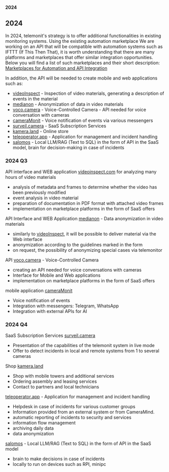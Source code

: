**2024**

## 2024

In 2024, telemonit's strategy is to offer additional functionalities in existing monitoring systems.
Using the existing automation marketplace
We are working on an API that will be compatible with automation systems such as IFTTT (If This Then That),
it is worth understanding that there are many platforms and marketplaces that offer similar integration opportunities.
Below you will find a list of such marketplaces and their short description: [Marketplaces for Automation and API Integration](EN/API-INTEGRATION.md)

In addition, the API will be needed to create mobile and web applications such as:
+ [videoInspect](http://www.videoinspect.com) - Inspection of video materials, generating a description of events in the material
+ [medianon](http://www.medianon.com) - Anonymization of data in video materials
+ [voco.camera](http://www.voco.camera) - Voice-Controlled Camera - API needed for voice conversation with cameras
+ [cameraMonit](http://www.cameramonit.com) - Voice notification of events via various messengers
+ [surveil.camera](http://www.surveilcamera.com) - SaaS Subscription Services
+ [kamera.land](http://www.kamera.land) - Online store
+ [teleoperator.app](http://www.teleoperator.app) - Application for management and incident handling
+ [salomos](http://www.salomos.com) - Local LLM/RAG (Text to SQL) in the form of API in the SaaS model, brain for decision-making in case of incidents

### 2024 Q3

API interface and WEB application [videoinspect.com](http://www.videoinspect.com) for analyzing many hours of video materials
+ analysis of metadata and frames to determine whether the video has been previously modified
+ event analysis in video material
+ preparation of documentation in PDF format with attached video frames
+ implementation on marketplace platforms in the form of SaaS offers

API Interface and WEB Application [medianon](http://www.medianon.com) - Data anonymization in video materials
+ similarly to [videoInspect](http://www.videoinspect.com), it will be possible to deliver material via the Web interface
+ anonymization according to the guidelines marked in the form
+ on request, the possibility of anonymizing special cases via telemonitor


API [voco.camera](http://www.voco.camera) - Voice-Controlled Camera
+ creating an API needed for voice conversations with cameras
+ Interface for Mobile and Web applications
+ implementation on marketplace platforms in the form of SaaS offers


mobile application [cameraMonit](http://www.cameramonit.com)
- Voice notification of events
- Integration with messengers: Telegram, WhatsApp
- Integration with external APIs for AI

### 2024 Q4

SaaS Subscription Services [surveil.camera](http://www.surveilcamera.com)
+ Presentation of the capabilities of the telemonit system in live mode
+ Offer to detect incidents in local and remote systems from 1 to several cameras


Shop [kamera.land](http://www.kamera.land)
+ Shop with mobile towers and additional services
+ Ordering assembly and leasing services
+ Contact to partners and local technicians


[teleoperator.app](http://www.teleoperator.app) - Application for management and incident handling
+ Helpdesk in case of incidents for various customer groups
+ Information provided from an external system or from CameraMind.
+ automatic reporting of incidents to security and services
+ information flow management
+ archiving daily data
+ data anonymization


[salomos](http://www.salomos.com) - Local LLM/RAG (Text to SQL) in the form of API in the SaaS model
+ brain to make decisions in case of incidents
+ locally to run on devices such as RPI, minipc

